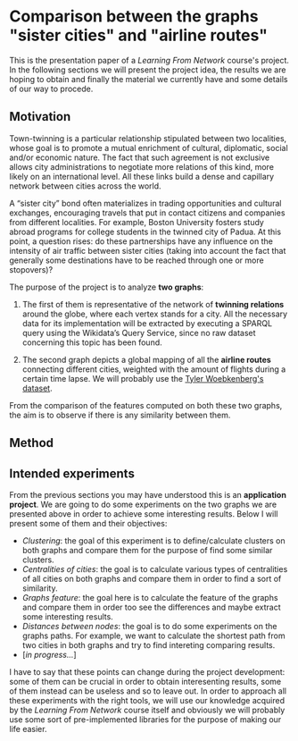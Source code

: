 
# Comparison between the graphs "sister cities" and "airline routes"

This is the presentation paper of a *Learning From Network* course's project.
In the following sections we will present the project idea, the results we are hoping to obtain and finally the material we currently have and some details of our way to procede.

## Motivation
Town-twinning is a particular relationship stipulated between two localities, whose goal is to promote a mutual enrichment of cultural, diplomatic, social and/or economic nature. The fact that such agreement is not exclusive allows city administrations to negotiate more relations of this kind, more likely on an international level. All these links build a dense and capillary network between cities across the world.

A “sister city” bond often materializes in trading opportunities and cultural exchanges, encouraging travels that put in contact citizens and companies from different localities. For example, Boston University fosters study abroad programs for college students in the twinned city of Padua. At this point, a question rises: do these partnerships have any influence on the intensity of air traffic between sister cities (taking into account the fact that generally some destinations have to be reached through one or more stopovers)?

The purpose of the project is to analyze **two graphs**:

1.  The first of them is representative of the network of **twinning relations** around the globe, where each vertex stands for a city. All the necessary data for its implementation will be extracted by executing a SPARQL query using the Wikidata’s Query Service, since no raw dataset concerning this topic has been found.
    
2.  The second graph depicts a global mapping of all the **airline routes** connecting different cities, weighted with the amount of flights during a certain time lapse. We will probably use the [Tyler Woebkenberg's dataset](https://data.world/tylerudite/airports-airlines-and-routes).
    

From the comparison of the features computed on both these two graphs, the aim is to observe if there is any similarity between them.

## Method

## Intended experiments

From the previous sections you may have understood this is an **application project**. 
We are going to do some experiments on the two graphs we are presented above in order to achieve some interesting results.
Below I will present some of them and their objectives:

- *Clustering*: the goal of this experiment is to define/calculate clusters on both graphs and compare them for the purpose of find some similar clusters.
- *Centralities of cities*: the goal is to calculate various types of centralities of all cities on both graphs and compare them in order to find a sort of similarity.
- *Graphs feature*: the goal here is to calculate the feature of the graphs and compare them in order too see the differences and maybe extract some interesting results.
- *Distances between nodes*: the goal is to do some experiments on the graphs paths. For example, we want to calculate the shortest path from two cities in both graphs and try to find intereting comparing results. 
- [*in progress...*]

I have to say that these points can change during the project development: some of them can be crucial in order to obtain interesenting results, some of them instead can be useless and so to leave out. 
In order to approach all these experiments with the right tools, we will use our knowledge acquired by the *Learning From Network* course itself and obviously we will probably use some sort of pre-implemented libraries for the purpose of making our life easier.
<!--stackedit_data:
eyJoaXN0b3J5IjpbMTI1NTkyMDY3MiwtMjA4NTA4MDEwMywzNT
I1NTMzMzFdfQ==
-->